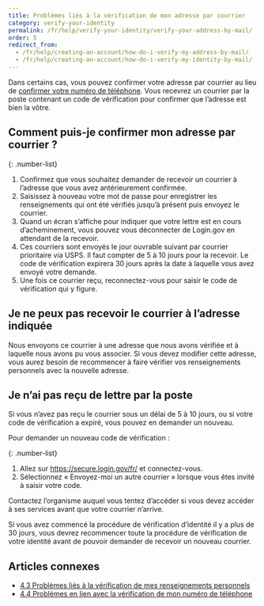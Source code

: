 ```yaml
---
title: Problèmes liés à la vérification de mon adresse par courrier
category: verify-your-identity
permalink: /fr/help/verify-your-identity/verify-your-address-by-mail/
order: 5
redirect_from:
  - /fr/help/creating-an-account/how-do-i-verify-my-address-by-mail/
  - /fr/help/creating-an-account/how-do-i-verify-my-identity-by-mail/
---
```


Dans certains cas, vous pouvez confirmer votre adresse par courrier au lieu de [confirmer votre numéro de téléphone](#). Vous recevrez un courrier par la poste contenant un code de vérification pour confirmer que l’adresse est bien la vôtre.

## Comment puis-je confirmer mon adresse par courrier ?

{: .number-list}

1. Confirmez que vous souhaitez demander de recevoir un courrier à l’adresse que vous avez antérieurement confirmée.
1. Saisissez à nouveau votre mot de passe pour enregistrer les renseignements qui ont été vérifiés jusqu’à présent puis envoyez le courrier.
1. Quand un écran s’affiche pour indiquer que votre lettre est en cours d’acheminement, vous pouvez vous déconnecter de Login.gov en attendant de la recevoir.
1. Ces courriers sont envoyés le jour ouvrable suivant par courrier prioritaire via USPS. Il faut compter de 5 à 10 jours pour la recevoir. Le code de vérification expirera 30 jours après la date à laquelle vous avez envoyé votre demande.
1. Une fois ce courrier reçu, reconnectez-vous pour saisir le code de vérification qui y figure.

## Je ne peux pas recevoir le courrier à l’adresse indiquée

Nous envoyons ce courrier à une adresse que nous avons vérifiée et à laquelle nous avons pu vous associer. Si vous devez modifier cette adresse, vous aurez besoin de recommencer à faire vérifier vos renseignements personnels avec la nouvelle adresse.

## Je n’ai pas reçu de lettre par la poste

Si vous n’avez pas reçu le courrier sous un délai de 5 à 10 jours, ou si votre code de vérification a expiré, vous pouvez en demander un nouveau.

Pour demander un nouveau code de vérification :

{: .number-list}
1. Allez sur <https://secure.login.gov/fr/> et connectez-vous.
1. Sélectionnez « Envoyez-moi un autre courrier » lorsque vous êtes invité à saisir votre code.

Contactez l’organisme auquel vous tentez d’accéder si vous devez accéder à ses services avant que votre courrier n’arrive.

Si vous avez commencé la procédure de vérification d’identité il y a plus de 30 jours, vous devrez recommencer toute la procédure de vérification de votre identité avant de pouvoir demander de recevoir un nouveau courrier.

## Articles connexes

* [4.3 Problèmes liés à la vérification de mes renseignements personnels](#)
* [4.4 Problèmes en lien avec la vérification de mon numéro de téléphone](#)